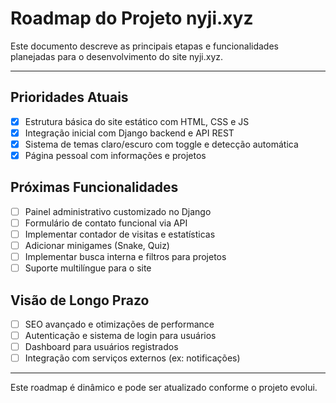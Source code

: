 # Roadmap do Projeto nyji.xyz

Este documento descreve as principais etapas e funcionalidades planejadas para o desenvolvimento do site nyji.xyz.

---

## Prioridades Atuais

- [x] Estrutura básica do site estático com HTML, CSS e JS
- [x] Integração inicial com Django backend e API REST
- [x] Sistema de temas claro/escuro com toggle e detecção automática
- [x] Página pessoal com informações e projetos

## Próximas Funcionalidades

- [ ] Painel administrativo customizado no Django
- [ ] Formulário de contato funcional via API
- [ ] Implementar contador de visitas e estatísticas
- [ ] Adicionar minigames (Snake, Quiz)
- [ ] Implementar busca interna e filtros para projetos
- [ ] Suporte multilíngue para o site

## Visão de Longo Prazo

- [ ] SEO avançado e otimizações de performance
- [ ] Autenticação e sistema de login para usuários
- [ ] Dashboard para usuários registrados
- [ ] Integração com serviços externos (ex: notificações)

---

Este roadmap é dinâmico e pode ser atualizado conforme o projeto evolui.
